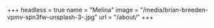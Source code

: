 +++
headless = true
name = "Melina"
image = "/media/brian-breeden-vpmv-spn3fw-unsplash-3-.jpg"
url = "/about/"
+++
